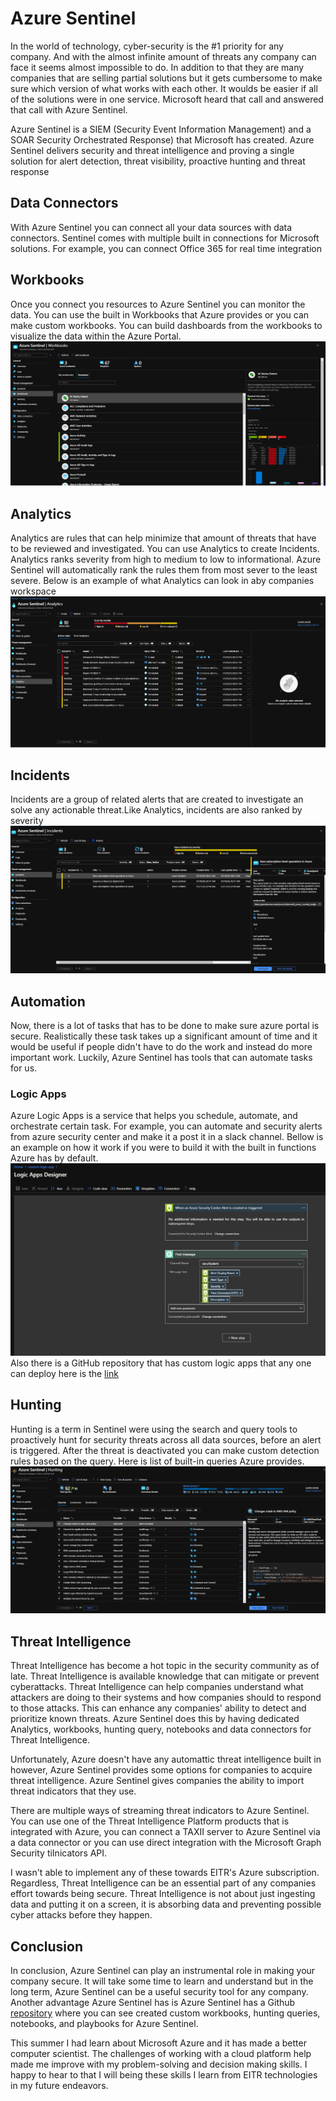 # Azure Sentinel 
In the world of technology, cyber-security is the #1 priority for any company. And with the almost infinite amount of threats any company can face it seems almost impossible to do. In addition to that they are many companies that are selling partial solutions  but it gets cumbersome to make sure which version of what works with each other. It woulds be easier if all of the solutions were in one service. Microsoft heard that call and answered that call with  Azure Sentinel.    

Azure Sentinel is a SIEM (Security Event Information Management) and a SOAR Security Orchestrated Response) that Microsoft has created. Azure Sentinel  delivers security and threat intelligence and proving a single solution for alert detection, threat visibility, proactive hunting and threat response

## Data Connectors 
With Azure Sentinel you can connect all your data sources with data connectors. Sentinel comes with multiple built in connections for Microsoft solutions. For example, you can connect Office 365 for real time integration

## Workbooks 
Once you connect you resources to Azure Sentinel you can monitor the data. You can use the built in Workbooks that Azure provides or you can make custom workbooks. You can build dashboards from the workbooks to visualize the data within the Azure Portal. 
![](images/workbooks.PNG)
## Analytics
Analytics are rules that can help minimize that amount of threats that have to be reviewed and investigated. You can use Analytics to create Incidents. Analytics ranks severity from high to medium to low to informational. Azure Sentinel will automatically rank the rules them from most sever to the least severe. Below is an example of what Analytics can look in aby companies workspace
![](images/analytics.PNG)
## Incidents 
Incidents are a group of related alerts that are created to investigate an solve any actionable threat.Like Analytics, incidents are also ranked by severity 
![](images/incidents.PNG)
## Automation
Now, there is a lot of tasks that has to be done to make sure azure portal is secure. Realistically these task takes up a significant amount of time and it would be useful if people didn't have to do the work and instead do more important work. Luckily, Azure Sentinel has tools that can automate tasks for us. 
### Logic Apps
Azure Logic Apps is a service that helps you schedule, automate, and orchestrate certain task. For example, you can automate and security alerts from azure security center  and make it a post it in a slack channel. 
Bellow is an example on how it work if you were to build it with the built in functions Azure has by default. 
![](images/logicapp.PNG)
Also there is a GitHub repository that has custom logic apps that any one can deploy here is the [link ](https://github.com/Azure/logicapps)
## Hunting 
Hunting is a term in Sentinel were using the search and query tools to proactively hunt for security threats across all data sources, before an alert is triggered. After the threat is deactivated you can make custom detection rules based on the query. Here is list of built-in queries Azure provides. 
![](images/hunting.PNG)
## Threat Intelligence 
Threat Intelligence has become a hot topic in the security community as of late. Threat Intelligence is available knowledge that can mitigate or prevent cyberattacks. Threat Intelligence can help companies understand what attackers are doing to their systems and how companies should to respond to those attacks. This can enhance any companies' ability to detect and prioritize known threats. Azure Sentinel does this by having dedicated Analytics, workbooks, hunting query, notebooks and data connectors for Threat Intelligence.  

Unfortunately, Azure doesn't have any automattic threat intelligence built in however, Azure Sentinel provides some options for companies to acquire threat intelligence. Azure Sentinel gives companies the ability to import threat indicators that they use. 

There are multiple ways of streaming threat indicators to Azure Sentinel. You can use one of the Threat Intelligence Platform products that is integrated with Azure, you can connect a TAXII server to Azure Sentinel via a data connector or you can use direct integration with the  Microsoft Graph Security tiInicators API. 

I wasn't able to implement any of these towards EITR's Azure subscription. Regardless, Threat Intelligence can be an essential part of any companies effort towards being secure. Threat Intelligence is not about just ingesting data and putting it on a screen, it is absorbing data and preventing possible cyber attacks before they happen. 
## Conclusion
In conclusion, Azure Sentinel can play an instrumental role in making your company secure. It will take some time to learn and understand but in the long term, Azure Sentinel can be a useful security tool for any company. 
Another advantage Azure Sentinel has is Azure Sentinel has a Github [repository](https://github.com/Azure/Azure-Sentinel) where you can see created custom workbooks, hunting queries, notebooks, and playbooks for Azure Sentinel.

This summer I had learn about Microsoft Azure and it has made a better computer scientist.  The challenges of working with a cloud platform help made me improve with my problem-solving and decision making skills. I happy to hear to that I will being these skills I learn from EITR technologies in my future endeavors. 

